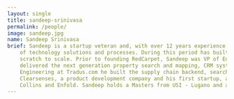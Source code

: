 ```yaml
---
layout: single
title: sandeep-srinivasa
permalink: /people/
image: sandeep.jpg
name: Sandeep Srinivasa
brief: Sandeep is a startup veteran and, with over 12 years experience in leading Product Design & implementation
    of technology solutions and processes. During this period has built teams, product and businesses from
    scratch to scale. Prior to founding RedCarpet, Sandeep was VP of Engineering at PropTiger.com, where he
    delivered the next generation property search and mapping, CRM system and catalog service. As Director of
    Engineering at Tradus.com he built the supply chain backend, search and operations platform. He also founded
    Clearsenses, a product development company and his first startup, and built products for Jambool, Harper
    Collins and Enfold. Sandeep holds a Masters from USI - Lugano and a Bachelors from IIT-Mumbai
---
```



